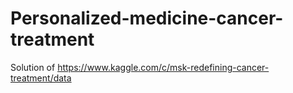 # Personalized-medicine-cancer-treatment
Solution of https://www.kaggle.com/c/msk-redefining-cancer-treatment/data 
